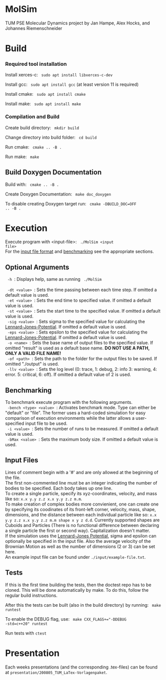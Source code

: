 MolSim
===

TUM PSE Molecular Dynamics project by Jan Hampe, Alex Hocks, and Johannes Riemenschneider

<h1>Build</h1>

<h3>Required tool installation</h3>

Install xerces-c: <code> sudo apt install libxerces-c-dev</code>  

Install gcc: <code> sudo apt install gcc</code> (at least version 11 is required)  

Install cmake: <code> sudo apt install cmake</code>  

Install make: <code> sudo apt install make</code> 

<h3>Compilation and Build</h3>

Create build directory: <code> mkdir build </code>  

Change directory into build folder: <code> cd build </code>    

Run cmake: <code> cmake .. -B .</code>  

Run make: <code> make</code>

<h2>Build Doxygen Documentation</h2>  

Build with: <code> cmake .. -B . </code>  

Create Doxygen Documentation: <code> make doc_doxygen </code>  

To disable creating Doxygen target run: <code> cmake -DBUILD_DOC=OFF .. -B . </code>  

<h1>Execution</h1>

Execute program with \<input-file\>: <code> ./MolSim \<input file\> </code>  
For the [input file format](#input-files) and [benchmarking](#benchmarking) see the appropriate sections.

<h2>Optional Arguments</h2>

<code> -h </code>: Displays help, same as running <code> ./MolSim </code>  
<code> -dt \<value\> </code>: Sets the time passing between each time step. If omitted a default value is used.  
<code> -et \<value\> </code>: Sets the end time to specified value. If omitted a default value is used.  
<code> -st \<value\> </code>: Sets the start time to the specified value. If omitted a default value is used.  
<code> -sig \<value\> </code>: Sets sigma to the specified value for calculating the [Lennard-Jones-Potential](https://en.wikipedia.org/wiki/Lennard-Jones_potential). If omitted a default value is used.  
<code> -eps \<value\> </code>: Sets epsilon to the specified value for calculating the [Lennard-Jones-Potential](https://en.wikipedia.org/wiki/Lennard-Jones_potential). If omitted a default value is used.  
<code> -o \<name\> </code>: Sets the base name of output files to the specified value. If omitted "result" is used as a default base name. __DO NOT USE A PATH, ONLY A VALID FILE NAME!__  
<code> -of \<path\> </code>: Sets the path to the folder for the output files to be saved. If omitted "./output" is used.  
<code> -llv \<value\> </code>: Sets the log level (0: trace, 1: debug, 2: info 3: warning, 4: error. 5: critical, 6: off). If omitted a default value of 2 is used.  


<h2>Benchmarking</h2>

To benchmark execute program with the following arguments.  
<code> -bench \<type\> \<value\> </code>: Activates benchmark mode. Type can either be "default" or "file". The former uses a hard-coded simulation for easy comparison of execution environments while the latter allows a user-specified input file to be used.  
<code> -i \<value\> </code>: Sets the number of runs to be measured. If omitted a default value is used.  
<code> -bMax \<value\> </code>: Sets the maximum body size. If omitted a default value is used.  

<h2>Input Files</h2>
 
Lines of comment begin with a '#' and are only allowed at the beginning of the file.  
The first non-commented line must be an integer indicating the number of bodies to be specified. Each body takes up one line.  
To create a single particle, specify its xyz-coordinates, velocity, and mass like so: <code>x.x y.y z.z x.x y.y z.z m.m</code>.  
To make creation of complex bodies more convienient, one can create one by specifying its coodinates of its front-left corner, velocity, mass, shape, dimensions, and the distance between each individual particle like so: <code>x.x y.y z.z x.x y.y z.z m.m shape x y z d.d</code>.  Currently supported shapes are Cuboids and Particles (There is no functional difference between declaring a single particle the first or second way). Capitalization doesn't matter.   
If the simulation uses the [Lennard-Jones Potential](https://en.wikipedia.org/wiki/Lennard-Jones_potential), sigma and epsilon can optionally be specified in the input file. Also the average velocity of the Brownian Motion as well as the number of dimensions (2 or 3) can be set here.  
An example input file can be found under <code>./input/example-file.txt</code>.



<h2>Tests</h2>

If this is the first time building the tests, then the doctest repo has to be cloned.
This will be done automatically by make.
To do this, follow the regular build instructions.  

After this the tests can be built (also in the build directory) by running: <code> make runtest </code>

To enable the DEBUG flag, use: <code> make CXX_FLAGS+="-DDEBUG -std=c++20" runtest </code>

Run tests with <code>ctest</code>

<h1> Presentation </h1>
Each weeks presentations (and the corresponding .tex-files) can be found at <code>presentation/200805_TUM_LaTex-Vorlagenpaket</code>.
